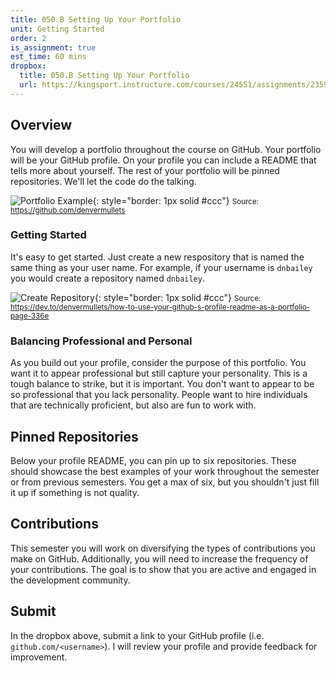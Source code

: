 ```yaml
---
title: 050.B Setting Up Your Portfolio
unit: Getting Started
order: 2
is_assignment: true
est_time: 60 mins
dropbox:
  title: 050.B Setting Up Your Portfolio
  url: https://kingsport.instructure.com/courses/24551/assignments/235946
---
```


## Overview

You will develop a portfolio throughout the course on GitHub. Your portfolio will be your GitHub profile. On your profile you can include a README that tells more about yourself. The rest of your portfolio will be pinned repositories. We'll let the code do the talking.

![Portfolio Example](../images/portfolio-example.png){: style="border: 1px solid #ccc"}
<small>Source: https://github.com/denvermullets</small>

### Getting Started

It's easy to get started. Just create a new respository that is named the same thing as your user name. For example, if your username is `dnbailey` you would create a repository named `dnbailey`.

![Create Repository](../images/create-repo.png){: style="border: 1px solid #ccc"}
<small>Source: https://dev.to/denvermullets/how-to-use-your-github-s-profile-readme-as-a-portfolio-page-336e</small>

### Balancing Professional and Personal

As you build out your profile, consider the purpose of this portfolio. You want it to appear professional but still capture your personality. This is a tough balance to strike, but it is important. You don't want to appear to be so professional that you lack personality. People want to hire individuals that are technically proficient, but also are fun to work with.

## Pinned Repositories

Below your profile README, you can pin up to six repositories. These should showcase the best examples of your work throughout the semester or from previous semesters. You get a max of six, but you shouldn't just fill it up if something is not quality.

## Contributions

This semester you will work on diversifying the types of contributions you make on GitHub. Additionally, you will need to increase the frequency of your contributions. The goal is to show that you are active and engaged in the development community.

## Submit

In the dropbox above, submit a link to your GitHub profile (i.e. `github.com/<username>`). I will review your profile and provide feedback for improvement.
